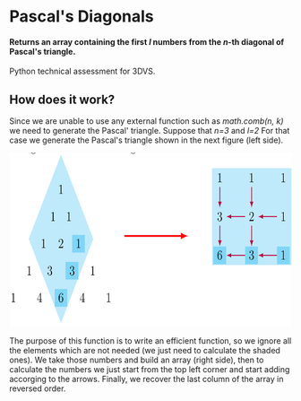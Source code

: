 # Pascal's Diagonals
#### Returns an array containing the first *l* numbers from the *n*-th diagonal of Pascal's triangle.
Python technical assessment for 3DVS.

## How does it work?

Since we are unable to use any external function such as _math.comb(n, k)_ we need to generate the Pascal' triangle. Suppose that _n=3_ and _l=2_ For that case we generate the Pascal's triangle shown in the next figure (left side).

<img src="example.png" width="600" height="310" alt="Example" class="center"/>

The purpose of this function is to write an efficient function, so we ignore all the elements which are not needed (we just need to calculate the shaded ones). We take those numbers and build an array (right side), then to calculate the numbers we just start from the top left corner and start adding accorging to the arrows. Finally, we recover the last column of the array in reversed order.
